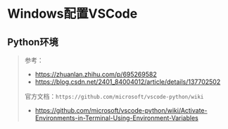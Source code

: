 # Windows配置VSCode

## Python环境

> 参考：
>
> - https://zhuanlan.zhihu.com/p/695269582
> - https://blog.csdn.net/2401_84004012/article/details/137702502
>
> 官方文档：`https://github.com/microsoft/vscode-python/wiki`
>
> - https://github.com/microsoft/vscode-python/wiki/Activate-Environments-in-Terminal-Using-Environment-Variables